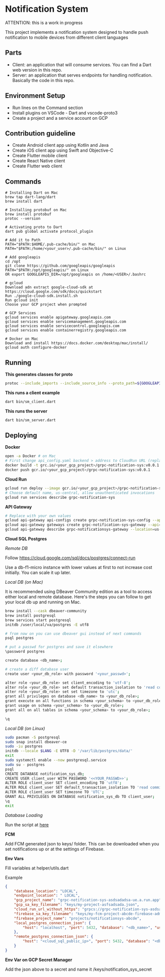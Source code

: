 # Notification System #

ATTENTION: this is a work in progress

This project implements a notification system designed to handle push notification to mobile devices from different client languages

## Parts ##

* Client: an application that will consume services. You can find a Dart web version in this repo.
* Server: an application that serves endpoints for handling notification. Basically the code in this repo.

## Environment Setup ##

* Run lines on the Command section
* Install plugins on VSCode - Dart and vscode-proto3
* Create a project and a service account on GCP

## Contribution guideline ##

* Create Android client app using Kotlin and Java
* Create iOS client app using Swift and Objective-C
* Create Flutter mobile client
* Create React Native client
* Create Flutter web client

## Commands ##
```
# Installing Dart on Mac
brew tap dart-lang/dart
brew install dart

# Installing protobuf on Mac
brew install protobuf
protoc --version

# Activating proto to Dart
dart pub global activate protocol_plugin

# Add it to Path
PATH="$PATH:$HOME/.pub-cache/bin/" on Mac
PATH="$PATH:/home/<your_user>/.pub-cache/bin/" on Linux

# Add googleapis
cd /opt
git clone https://github.com/googleapis/googleapis
PATH="$PATH:/opt/googleapis/" on Linux
OR export GOOGLEAPIS_DIR=/opt/googleapis on /home/<USER>/.bashrc

# gcloud
Download adn extract google-cloud-sdk at https://cloud.google.com/sdk/docs/quickstart
Run ./google-cloud-sdk.install.sh
Run gcloud init 
Choose your GCP project when prompted

# GCP Services
gcloud services enable apigateway.googleapis.com
gcloud services enable servicemanagement.googleapis.com
gcloud services enable servicecontrol.googleapis.com
gcloud services enable containerregistry.googleapis.com

# Docker on Mac
Download and install https://docs.docker.com/desktop/mac/install/
gcloud auth configure-docker
```

## Running ##
**This generates classes for proto**
```bash
protoc --include_imports --include_source_info --proto_path=${GOOGLEAPIS_DIR} --proto_path=protos/ --descriptor_set_out=lib/src/generated/api_descriptor.pb --dart_out=grpc:lib/src/generated protos/sm.proto google/protobuf/timestamp.proto
```

**This runs a client example**
```bash
dart bin/sm_client.dart
```

**This runs the server**
```bash
dart bin/sm_server.dart
```


## Deploying ##
**Docker**
```bash
open -a Docker # on Mac
# First change api_config.yaml backend > address to CloudRun URL (replace https to grpc)
docker build -t grc.io/<your_gcp_project>/grpc-notification-sys:v0.0.1 .
docker push gcr.io/<your_gcp_project>/grpc-notification-sys:v0.0.1
```

**Cloud Run**
```bash
gcloud run deploy --image gcr.io/<your_gcp_project>/grpc-notification-sys:v0.0.1 --memory 1Gi --port=50050 --use-http2 --allow-unauthenticated --add-cloudsql-instances=<instance:region:db_name>
# Choose default name, us-central, allow unauthenticated invocations
gcloud run services describe grpc-notification-sys
```

**API Gateway**
```bash
# Replace with your own values
gcloud api-gateway api-configs create grpc-notification-sys-config --api=notification-sys --project=<your_gcp_project> --gr-files=lib/src/generated/api_descriptor.pb,protos/api_config.yaml
gcloud api-gateway gateways create grpc-notification-sys-gateway --api=notification-sys-config --location=us-east1 --project=<your_gcp_project>
gcloud api-gateway describe grpc-notificationsys-gateway --location=us-east1 --project=<your_gcp_project>
```

**Cloud SQL Postgres**

*Remote DB*

Follow https://cloud.google.com/sql/docs/postgres/connect-run

Use a db-f1-micro instance with lower values at first to not increase cost initially. You can scale it up later.

*Local DB (on Mac)*

It is recommended using DBeaver Community edition as a tool to access either local and remote database. Here's the steps you can follow to get your local db up and running on Mac.
```bash
brew install --cask dbeaver-community
brew install postgresql
brew services start postgresql
initdb /user/local/va/postgres -E utf8

# from now on you can use dbeaver gui instead of next commands
psql postgres

# put a passwd for postgres and save it elsewhere
\password postgres

create database <db_name>;

# create a diff database user
create user <your_db_role> with password '<your_passwd>';

alter role <your_db_role> set client_encoding to 'utf-8'; 
alter role <your_db_role> set default transaction_isolation to 'read committed';
alter role <your_db_role> set set timezone to 'utc';
grant all privileges on database <db_name> to <your_db_role>;
grant execute on all functions in schema <your_schema> to <your_db_role>;
grant usage on schema <your_schema> to <your_db_role>;
grant all on all tables in schema <your_schema> to <your_db_role>;

\q
```

*Local DB (on Linux)*

```bash
sudo pacman -S postgresql
sudo snap install dbeaver-ce
sudo -iu postgres
initdb --locale $LANG -E UTF8 -D '/var/lib/postgres/data/'
exit
sudo systemctl enable --now postgresql.service
sudo su - postgres
psql
CREATE DATABASE notification_sys_db;
CREATE USER client_user WITH PASSWORD '<<YOUR_PASSWD>>';
ALTER ROLE client_user SET client_encoding TO 'utf8';
ALTER ROLE client_user SET default_transaction_isolation TO 'read committed';
ALTER ROLE client_user SET timezone TO 'UTC';
GRANT ALL PRIVILEGES ON DATABASE notification_sys_db TO client_user;
\q
exit
```

*Database Loading*

Run the script at [here](db/create.sql)

**FCM**

Add FCM generated json to keys/ folder. This can be downloaded when you set notifications up or at the settings of Firebase.

**Env Vars**

Fill variables at helper/utils.dart

Example
```json
{
    "database_location": "LOCAL",
    "endpoint_location": " LOCAL",    
    "gcp_project_name": "grpc-notification-sys-asdsadadsa-ue.a.run.app",
    "gcp_sa_key_filename": "keys/my-project-asfsadsada.json",
    "cloud_run_url_without_https": "grpcs://grpc-notification-sys-asdsadadsa-ue.a.run.app",
    "firebase_sa_key_filename": "keys/my-fcm-project-abcde-firebase-adminsdk-abcde-asdasdasdsa.json",
    "firebase_project_name": "projects/notificationsys-abcde",
    "local_postgres_connection_json": {
        "host": "localhost", "port": 5432, "database": "<db_name>", "username": "<your_db_role>", "password": "<your_db_role_local_passwd>"
    },
    "remote_postgres_connection_json": {
        "host": "<cloud_sql_public_ip>", "port": 5432, "database": "<db_name>", "username": "<your_db_role>", "password": "<your_db_role_local_passwd>"
    }    
}
```

**Env Var on GCP Secret Manager**

Add the json above to a secret and name it /keys/notification_sys_secret
